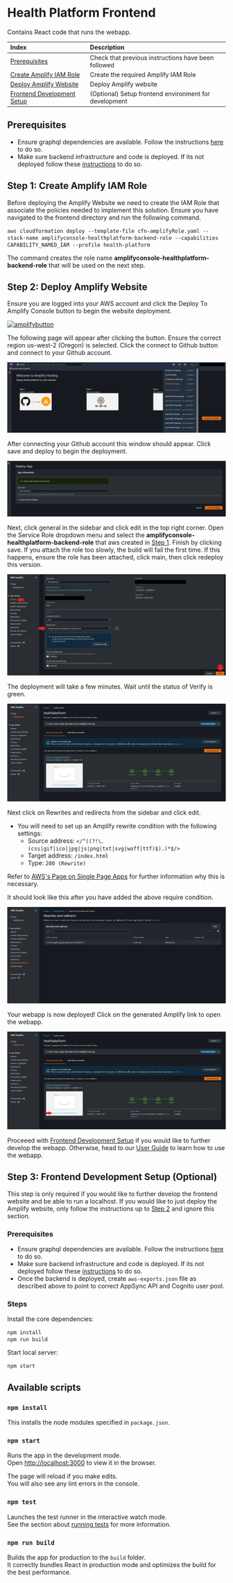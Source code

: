 # Health Platform Frontend

Contains React code that runs the webapp.

| Index                                                                     | Description                                               |
|:--------------------------------------------------------------------------|:----------------------------------------------------------| 
| [Prerequisites](#prerequisites)                                           | Check that previous instructions have been followed       |
| [Create Amplify IAM Role](#step-1-create-amplify-iam-role)                | Create the required Amplify IAM Role                      |
| [Deploy Amplify Website](#step-2-deploy-amplify-website)                  | Deploy Amplify website                                    |
| [Frontend Development Setup](#step-3-frontend-development-setup-optional) | (Optional) Setup frontend environment for development     |

## Prerequisites

* Ensure graphql dependencies are available.
Follow the instructions [here](../backend/src/common/README.md) to do so.
* Make sure backend infrastructure and code is deployed. If its not deployed follow these [instructions](../backend/README.md) to do so.

## Step 1: Create Amplify IAM Role

Before deploying the Amplify Website we need to create the IAM Role that associate the policies needed to implement this solution. Ensure you have navigated to the frontend directory and run the following command.

```
aws cloudformation deploy --template-file cfn-amplifyRole.yaml --stack-name amplifyconsole-healthplatform-backend-role --capabilities CAPABILITY_NAMED_IAM --profile health-platform
```

The command creates the role name **amplifyconsole-healthplatform-backend-role** that will be used on the next step.

## Step 2: Deploy Amplify Website

Ensure you are logged into your AWS account and click the Deploy To Amplify Console button to begin the website deployment.

[![amplifybutton](https://oneclick.amplifyapp.com/button.svg)](https://console.aws.amazon.com/amplify/home#/deploy?repo=https://github.com/UBC-CIC/health-platform/tree/main)

The following page will appear after clicking the button. Ensure the correct region us-west-2 (Oregon) is selected. Click the connect to Github button and connect to your Github account.

![alt text](/docs/images/deployment_guide/amplify_1.PNG)

After connecting your Github account this window should appear. Click save and deploy to begin the deployment.

![alt text](/docs/images/deployment_guide/amplify_2.PNG)

Next, click general in the sidebar and click edit in the top right corner. Open the Service Role dropdown menu and select the **amplifyconsole-healthplatform-backend-role** that aws created in [Step 1](#step-1-create-amplify-iam-role). Finish by clicking save. If you attach the role too slowly, the build will fail the first time. If this happens, ensure the role has been attached, click main, then click redeploy this version.

![alt text](/docs/images/deployment_guide/amplify_6.PNG)

The deployment will take a few minutes. Wait until the status of Verify is green.

![alt text](/docs/images/deployment_guide/amplify_3.PNG)

Next click on Rewrites and redirects from the sidebar and click edit.

- You will need to set up an Amplify rewrite condition with the following settings:
    - Source address: ```</^((?!\.(css|gif|ico|jpg|js|png|txt|svg|woff|ttf)$).)*$/>```
    - Target address: ```/index.html```
    - Type: ```200 (Rewrite)```

Refer to [AWS's Page on Single Page Apps](https://docs.aws.amazon.com/amplify/latest/userguide/redirects.html#redirects-for-single-page-web-apps-spa) for further information why this is necessary.

It should look like this after you have added the above require condition.

![alt text](/docs/images/deployment_guide/amplify_4.PNG)

Your webapp is now deployed! Click on the generated Amplify link to open the webapp.

![alt text](/docs/images/deployment_guide/amplify_5.png)

Proceeed with [Frontend Development Setup](#step-3-frontend-development-setup-optional) if you would like to further develop the webapp. Otherwise, head to our [User Guide](/docs/UserGuide.md) to learn how to use the webapp.

## Step 3: Frontend Development Setup (Optional)
This step is only required if you would like to further develop the frontend website and be able to run a localhost. If you would like to just deploy the Amplify website, only follow the instructions up to [Step 2](#step-2-deploy-amplify-website) and ignore this section.

### Prerequisites

* Ensure graphql dependencies are available.
Follow the instructions [here](..backend/src/common/README.md) to do so.
* Make sure backend infrastructure and code is deployed. If its not deployed follow these [instructions](../backend/README.md) to do so.
* Once the backend is deployed, create `aws-exports.json` file as described above to point to correct AppSync API and Cognito user pool.

### Steps

Install the core dependencies:

```
npm install
npm run build
```

Start local server:

```
npm start
```

## Available scripts
### `npm install`
This installs the node modules specified in `package.json`.
### `npm start`

Runs the app in the development mode.\
Open [http://localhost:3000](http://localhost:3000) to view it in the browser.

The page will reload if you make edits.\
You will also see any lint errors in the console.

### `npm test`

Launches the test runner in the interactive watch mode.\
See the section about [running tests](https://facebook.github.io/create-react-app/docs/running-tests) for more information.

### `npm run build`

Builds the app for production to the `build` folder.\
It correctly bundles React in production mode and optimizes the build for the best performance.

